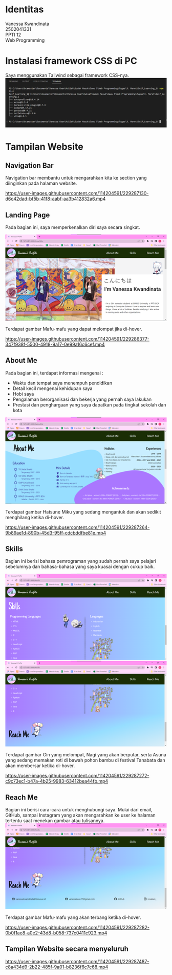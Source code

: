 # Identitas
Vanessa Kwandinata  
2502041331  
PPTI 12  
Web Programming  

# Instalasi framework CSS di PC
Saya menggunakan Tailwind sebagai framework CSS-nya.  
![Gambar 1](https://github.com/VanessaKwan/Webprog_Self_Learning_1/blob/main/Web%20Documentation/CSS%20Framework%20Installation.png)

# Tampilan Website
## Navigation Bar
Navigation bar membantu untuk mengarahkan kita ke section yang diinginkan pada halaman website.

https://user-images.githubusercontent.com/114204591/229287130-d6c42dad-bf5b-41f8-aabf-aa3b412832a6.mp4


## Landing Page
Pada bagian ini, saya memperkenalkan diri saya secara singkat.

![Gambar 2](https://github.com/VanessaKwan/Webprog_Self_Learning_1/blob/main/Web%20Documentation/Landing%20Page.png)

Terdapat gambar Mafu-mafu yang dapat melompat jika di-hover.

https://user-images.githubusercontent.com/114204591/229286377-347f938f-5500-4918-9a17-0e99a16c6cef.mp4


## About Me
Pada bagian ini, terdapat informasi mengenai :  
- Waktu dan tempat saya menempuh pendidikan
- Detail kecil mengenai kehidupan saya
- Hobi saya
- Pengalaman berorganisasi dan bekerja yang pernah saya lakukan
- Prestasi dan penghargaan yang saya dapatkan pada tingkat sekolah dan kota

![Gambar 3](https://github.com/VanessaKwan/Webprog_Self_Learning_1/blob/main/Web%20Documentation/About%20Me.png)

Terdapat gambar Hatsune Miku yang sedang mengantuk dan akan sedikit menghilang ketika di-hover.  

https://user-images.githubusercontent.com/114204591/229287264-9b89ae1d-890b-45d3-95ff-cdcbddfbe81e.mp4


## Skills
Bagian ini berisi bahasa pemrograman yang sudah pernah saya pelajari sebelumnya dan bahasa-bahasa yang saya kuasai dengan cukup baik.

![Gambar 4](https://github.com/VanessaKwan/Webprog_Self_Learning_1/blob/main/Web%20Documentation/Skills.png)
![Gambar 5](https://github.com/VanessaKwan/Webprog_Self_Learning_1/blob/main/Web%20Documentation/Skills%20-%20Reach%20Me.png)

Terdapat gambar Gin yang melompat, Nagi yang akan berputar, serta Asuna yang sedang memakan roti di bawah pohon bambu di festival Tanabata dan akan membersar ketika di-hover.  

https://user-images.githubusercontent.com/114204591/229287272-c9c73ec1-b47a-4b25-9983-63412bea44fb.mp4


## Reach Me
Bagian ini berisi cara-cara untuk menghubungi saya. Mulai dari email, GitHub, sampai Instagram yang akan mengarahkan ke user ke halaman tertentu saat menekan gambar atau tulisannya.
![Gambar 6](https://github.com/VanessaKwan/Webprog_Self_Learning_1/blob/main/Web%20Documentation/Reach%20Me.png)

Terdapat gambar Mafu-mafu yang akan terbang ketika di-hover.   

https://user-images.githubusercontent.com/114204591/229287282-0b0f1ae8-a0e2-43d8-b058-737c0411c923.mp4


## Tampilan Website secara menyeluruh

https://user-images.githubusercontent.com/114204591/229287487-c8a434d9-2b22-485f-9a01-b8236f6c7c68.mp4


